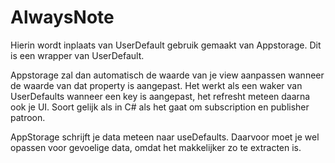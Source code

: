 # AlwaysNote 
Hierin wordt inplaats van UserDefault gebruik gemaakt van Appstorage. Dit is een wrapper van UserDefault.

Appstorage zal dan automatisch de waarde van je view aanpassen wanneer de waarde van dat property is aangepast.
Het werkt als een waker van UserDefaults wanneer een key is aangepast, het refresht meteen daarna ook je UI. 
Soort gelijk als in C# als het gaat om subscription en publisher patroon.

AppStorage schrijft je data meteen naar useDefaults. Daarvoor moet je wel opassen voor gevoelige data, omdat het makkelijker zo te extracten is.
